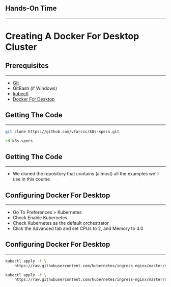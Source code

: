 ## Hands-On Time

---

# Creating A Docker For Desktop Cluster


## Prerequisites

---

* [Git](https://git-scm.com/)
* GitBash (if Windows)
* [kubectl](https://kubernetes.io/docs/tasks/tools/install-kubectl/)
* [Docker For Desktop](https://www.docker.com/products/docker-desktop)


## Getting The Code

---

```bash
git clone https://github.com/vfarcic/k8s-specs.git

cd k8s-specs
```


## Getting The Code

---

* We cloned the repository that contains (almost) all the examples we'll use in this course


## Configuring Docker For Desktop

---

* Go To Preferences > Kubernetes <!-- .element: class="fragment" -->
* Check Enable Kubernetes <!-- .element: class="fragment" -->
* Check Kubernetes as the default orchestrator <!-- .element: class="fragment" -->
* Click the Advanced tab and set CPUs to 2, and Memory to 4.0 <!-- .element: class="fragment" -->


## Configuring Docker For Desktop

---

```bash
kubectl apply -f \
    https://raw.githubusercontent.com/kubernetes/ingress-nginx/master/deploy/mandatory.yaml

kubectl apply -f \
    https://raw.githubusercontent.com/kubernetes/ingress-nginx/master/deploy/provider/cloud-generic.yaml
```
